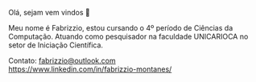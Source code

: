 Olá, sejam vem vindos 👋

Meu nome é Fabrizzio, estou cursando o 4º período de Ciências da Computação.
Atuando como pesquisador na faculdade UNICARIOCA no setor de Iniciação Científica.

Contato:
fabrizzio@outlook.com <br>
https://www.linkedin.com/in/fabrizzio-montanes/

<!--
**FabrizzioMontanes/FabrizzioMontanes** is a ✨ _special_ ✨ repository because its `README.md` (this file) appears on your GitHub profile.

Here are some ideas to get you started:

- 🔭 I’m currently working on ...
- 🌱 I’m currently learning ...
- 👯 I’m looking to collaborate on ...
- 🤔 I’m looking for help with ...
- 💬 Ask me about ...
- 📫 How to reach me: ...
- 😄 Pronouns: ...
- ⚡ Fun fact: ...
-->
